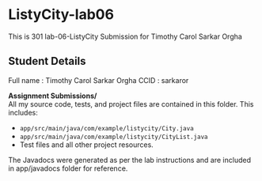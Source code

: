 # ListyCity-lab06
This is 301 lab-06-ListyCity Submission for Timothy Carol Sarkar Orgha

## Student Details
 Full name : Timothy Carol Sarkar Orgha
 CCID : sarkaror

 **Assignment Submissions/**  
 All my source code, tests, and project files are contained in this folder. This includes:
  - `app/src/main/java/com/example/listycity/City.java`  
  - `app/src/main/java/com/example/listycity/CityList.java`  
  - Test files and all other project resources.

  The Javadocs were generated as per the lab instructions and are included in app/javadocs folder for reference.
